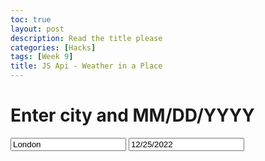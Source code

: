 ```yaml
---
toc: true
layout: post
description: Read the title please
categories: [Hacks]
tags: [Week 9]
title: JS Api - Weather in a Place
---
```

<!-- HTML table fragment for page -->
<!-- Script is layed out in a sequence (no function) and will execute when page is loaded -->

# Enter city and MM/DD/YYYY
<input type="text" id="city" name="city" value="London">
<input type="text" id="dty" name="dty" value="12/25/2022">


<script>
    // prepare HTML result container for new output
    const body = document.getElementById("body");
    const resultContainer = document.getElementById("result");

    // prepare fetch options
    var info = {city :document.getElementById('city').value}
    const url = 'https://weatherapi-com.p.rapidapi.com/future.json?q=${info[]}&dt=2022-12-25';

    const options = {
        method: 'GET',
        headers: {
            'X-RapidAPI-Key': '721c8e8789msh4f6199095fcff35p13f037jsnc1e7998c8457',
            'X-RapidAPI-Host': 'weatherapi-com.p.rapidapi.com'
        }
    };;

    // fetch the API
    fetch(url, options)
        // response is a RESTful "promise" on any successful fetch
        .then(response => {
        // check for response errors
        if (response.status !== 200) {
            var text = document.createElement('div');
            text.innerHTML = errorMsg;
            document.appendChild(text);
            return;
        }
        // valid response will have json data
        response.json().then(data => {
            console.log(data);
            console.log(data.world_total)

            // World Data
            document.getElementById("time").innerHTML = data.world_total.statistic_taken_at;
            document.getElementById("total_cases").innerHTML = data.world_total.total_cases;
            document.getElementById("total_deaths").innerHTML = data.world_total.total_deaths;
            document.getElementById("active_cases").innerHTML = data.world_total.active_cases;

            // Country data
            for (const row of data.countries_stat) {
                console.log(row);

                // tr for each row
                const tr = document.createElement("tr");
                // td for each column
                const name = document.createElement("td");
                const cases = document.createElement("td");
                const deaths = document.createElement("td");
                const active = document.createElement("td");

                // data is specific to the API
                name.innerHTML = row.country_name;
                cases.innerHTML = row.cases; 
                deaths.innerHTML = row.deaths; 
                active.innerHTML = row.active_cases; 

                // this build td's into tr
                tr.appendChild(name);
                tr.appendChild(cases);
                tr.appendChild(deaths);
                tr.appendChild(active);

                // add HTML to container
                resultContainer.appendChild(tr);
            }
        })
    })
    // catch fetch errors (ie ACCESS to server blocked)
    .catch(err => {
        console.error(err);
        const tr = document.createElement("tr");
        const td = document.createElement("td");
        td.innerHTML = err;
        tr.appendChild(td);
        resultContainer.appendChild(tr);
    });
</script>
